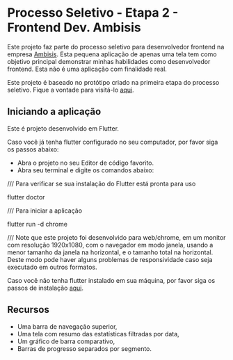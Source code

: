 # Processo Seletivo - Etapa 2 - Frontend Dev. Ambisis

Este projeto faz parte do processo seletivo para desenvolvedor
frontend na empresa [Ambisis](https://www.ambisis.com.br).
Esta pequena aplicação de apenas uma tela tem como objetivo principal demonstrar minhas habilidades como desenvolvedor frontend. Esta não é uma aplicação com finalidade real.

Este projeto é baseado no protótipo criado na primeira etapa do processo seletivo. Fique a vontade para visitá-lo [aqui](https://www.figma.com/file/GpQHov7ioMTnOpLhXlXyAr/LeetCode---Ambisis?node-id=0%3A1&t=UHKl4fMadwQoeEPx-1).

## Iniciando a aplicação

Este é projeto desenvolvido em Flutter.

Caso você já tenha flutter configurado no seu computador, por favor siga os passos abaixo:

- Abra o projeto no seu Editor de código favorito.
- Abra seu terminal e digite os comandos abaixo:

/// Para verificar se sua instalação do Flutter está pronta para uso

flutter doctor

/// Para iniciar a aplicação

flutter run -d chrome

/// Note que este projeto foi desenvolvido para web/chrome, em um monitor com resolução 1920x1080, com o navegador em modo janela,
usando a menor tamanho da janela na horizontal, e o tamanho total na horizontal. Deste modo pode haver alguns problemas de responsividade caso seja executado em outros formatos.

Caso você não tenha flutter instalado em sua máquina, por favor siga os passos de instalação [aqui](https://docs.flutter.dev/).

## Recursos

- Uma barra de navegação superior,
- Uma tela com resumo das estatísticas filtradas por data,
- Um gráfico de barra comparativo,
- Barras de progresso separados por segmento.